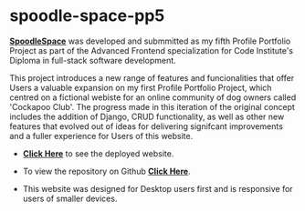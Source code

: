 # spoodle-space-pp5



**[SpoodleSpace](https://home-cockapoo-club-pp4.herokuapp.com)** was developed and submmitted as my fifth Profile Portfolio Project as part of the Advanced Frontend specialization for Code Institute's Diploma in full-stack software development. 

This project introduces a new range of features and funcionalities that offer Users a valuable expansion on my first Profile Portfolio Project, which centred on a fictional webiste for an online community of dog owners called 'Cockapoo Club'. The progress made in this iteration of the original concept includes the addition of Django, CRUD functionality, as well as other new features that evolved out of ideas for delivering signifcant improvements and a fuller experience for Users of this website. 



- **[Click Here](https://spoodle-space-pp5.herokuapp.com/)** to see the deployed website. 

- To view the repository on Github **[Click Here](https://github.com/SamOBrienOlinger/spoodle-space-pp5)**.

- This website was designed for Desktop users first and is responsive for users of smaller devices. 


